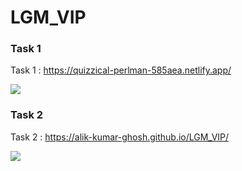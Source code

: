 # LGM_VIP


### Task 1

Task 1 : https://quizzical-perlman-585aea.netlify.app/

<img src="Task_1/assets/Task1 gif screen rec.gif">

### Task 2

Task 2 : https://alik-kumar-ghosh.github.io/LGM_VIP/

<img src="task_2/src/assets/Task 2 gif screen rec.gif">
